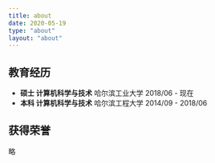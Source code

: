 ```yaml
---
title: about
date: 2020-05-19 
type: "about"
layout: "about"
---
```



## 教育经历
* <b>硕士 计算机科学与技术</b>
哈尔滨工业大学
2018/06 - 现在
* <b>本科 计算机科学与技术</b>
哈尔滨工程大学
2014/09 - 2018/06


## 获得荣誉
略

